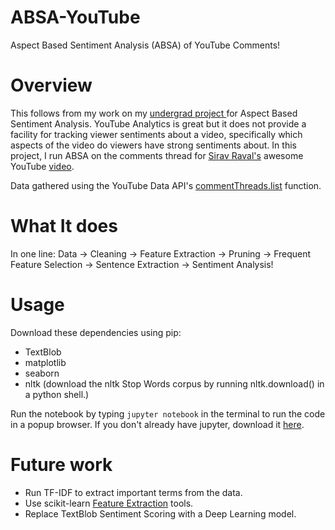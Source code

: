 # ABSA-YouTube
Aspect Based Sentiment Analysis (ABSA) of YouTube Comments!

# Overview
This follows from my work on my [undergrad project ](https://github.com/Orthodex-Development/Minerva) for Aspect Based Sentiment Analysis. YouTube Analytics is great but it does not provide a facility for tracking viewer sentiments about a video, specifically which aspects of the video do viewers have strong sentiments about. In this project, I run ABSA on the comments thread for [Sirav Raval's](https://github.com/llSourcell) awesome YouTube [video](https://www.youtube.com/watch?v=si8zZHkufRY).

Data gathered using the YouTube Data API's [commentThreads.list](https://developers.google.com/youtube/v3/docs/commentThreads/list) function.

# What It does
In one line:
Data -> Cleaning -> Feature Extraction -> Pruning -> Frequent Feature Selection -> Sentence Extraction -> Sentiment Analysis!

# Usage
Download these dependencies using pip:
 - TextBlob
 - matplotlib
 - seaborn
 - nltk (download the nltk Stop Words corpus by running nltk.download() in a python shell.)

Run the notebook by typing ```jupyter notebook``` in the terminal to run the code in a popup browser. If you don't already have jupyter, download it [here](https://jupyter.readthedocs.io/en/latest/install.html).

# Future work
 - Run TF-IDF to extract important terms from the data.
 - Use scikit-learn [Feature Extraction](http://scikit-learn.org/stable/modules/feature_extraction.html#feature-extraction) tools.
 - Replace TextBlob Sentiment Scoring with a Deep Learning model.
